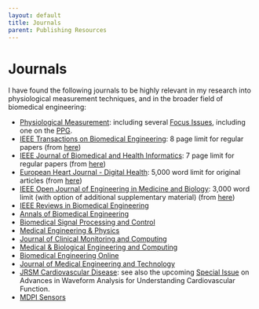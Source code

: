 ```yaml
---
layout: default
title: Journals
parent: Publishing Resources
---
```


# Journals

I have found the following journals to be highly relevant in my research into physiological measurement techniques, and in the broader field of biomedical engineering:

* [Physiological Measurement](http://iopscience.iop.org/journal/0967-3334/): including several [Focus Issues](http://iopscience.iop.org/journal/0967-3334/page/Focus%20issues), including one on the [PPG](https://iopscience.iop.org/journal/0967-3334/page/Photoplethysmography-Methods-and-Applications).
* [IEEE Transactions on Biomedical Engineering](https://ieeexplore.ieee.org/xpl/RecentIssue.jsp?punumber=10): 8 page limit for regular papers (from [here](https://www.embs.org/tbme/for-authors/))
* [IEEE Journal of Biomedical and Health Informatics](http://ieeexplore.ieee.org/xpl/RecentIssue.jsp?punumber=6221020): 7 page limit for regular papers (from [here](https://www.embs.org/jbhi/for-authors/))
* [European Heart Journal - Digital Health](https://academic.oup.com/ehjdh): 5,000 word limit for original articles (from [here](https://academic.oup.com/ehjdh/pages/general-instructions))
* [IEEE Open Journal of Engineering in Medicine and Biology](https://ieeexplore.ieee.org/xpl/RecentIssue.jsp?punumber=8782705): 3,000 word limit (with option of additional supplementary material) (from [here](https://www.embs.org/ojemb/manuscript-formats/))
* [IEEE Reviews in Biomedical Engineering](http://ieeexplore.ieee.org/xpl/RecentIssue.jsp?punumber=4664312/)
* [Annals of Biomedical Engineering](http://www.springer.com/biomed/journal/10439)
* [Biomedical Signal Processing and Control](https://www.journals.elsevier.com/biomedical-signal-processing-and-control/)
* [Medical Engineering & Physics](https://www.journals.elsevier.com/medical-engineering-and-physics)
* [Journal of Clinical Monitoring and Computing](http://www.springer.com/medicine/anesthesiology/journal/10877)
* [Medical & Biological Engineering and Computing](https://link.springer.com/journal/11517)
* [Biomedical Engineering Online](https://biomedical-engineering-online.biomedcentral.com/)
* [Journal of Medical Engineering and Technology](http://www.tandfonline.com/loi/ijmt20)
* [JRSM Cardiovascular Disease](https://journals.sagepub.com/home/cvd): see also the upcoming [Special Issue](https://journals.sagepub.com/page/cvd/call-for-papers/waveform-analysis) on Advances in Waveform Analysis for Understanding Cardiovascular Function.
* [MDPI Sensors](http://www.mdpi.com/journal/sensors)